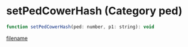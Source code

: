 # setPedCowerHash (Category ped)

```js
function setPedCowerHash(ped: number, p1: string): void
```

[filename](setPedCowerHash_m.md ':include')